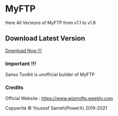 # MyFTP
Here All Versions of MyFTP from v1.1 to v1.8

## Download Latest Version
<a href="https://m">Download Now !!!<a>

### Important !!!
Sanso Toolkit is unofficial builder of MyFTP

### Credits

Official Website : https://www.wizmyftp.weebly.com

Copywrite © Youssef Sameh(PowerX) 2019-2021
